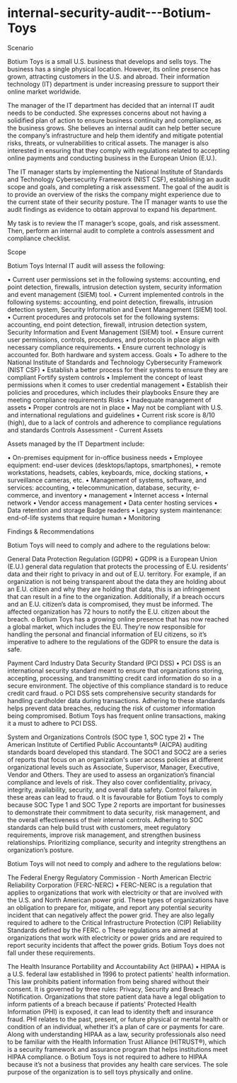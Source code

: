 # internal-security-audit---Botium-Toys
Scenario

Botium Toys is a small U.S. business that develops and sells toys. The business has a single physical location. However, its online presence has grown, attracting customers in the U.S. and abroad. Their information technology (IT) department is under increasing pressure to support their online market worldwide. 

The manager of the IT department has decided that an internal IT audit needs to be conducted. She expresses concerns about not having a solidified plan of action to ensure business continuity and compliance, as the business grows. She believes an internal audit can help better secure the company’s infrastructure and help them identify and mitigate potential risks, threats, or vulnerabilities to critical assets. The manager is also interested in ensuring that they comply with regulations related to accepting online payments and conducting business in the European Union (E.U.).   

The IT manager starts by implementing the National Institute of Standards and Technology Cybersecurity Framework (NIST CSF), establishing an audit scope and goals, and completing a risk assessment. The goal of the audit is to provide an overview of the risks the company might experience due to the current state of their security posture. The IT manager wants to use the audit findings as evidence to obtain approval to expand his department. 

My task is to review the IT manager’s scope, goals, and risk assessment. Then, perform an internal audit to complete a controls assessment and compliance checklist.

Scope

Botium Toys Internal IT audit will assess the following:

•	Current user permissions set in the following systems: accounting, end point detection, firewalls, intrusion detection system, security information and event management (SIEM) tool. 
•	Current implemented controls in the following systems: accounting, end point detection, firewalls, intrusion detection system, Security Information and Event Management (SIEM) tool. 
•	Current procedures and protocols set for the following systems: accounting, end point detection, firewall, intrusion detection system, Security Information and Event Management (SIEM) tool. 
•	Ensure current user permissions, controls, procedures, and protocols in place align with necessary compliance requirements. 
•	Ensure current technology is accounted for. Both hardware and system access.
Goals
•	To adhere to the National Institute of Standards and Technology Cybersecurity Framework (NIST CSF)
•	Establish a better process for their systems to ensure they are compliant Fortify system controls 
•	Implement the concept of least permissions when it comes to user credential management 
•	Establish their policies and procedures, which includes their playbooks Ensure they are meeting compliance requirements
Risks
•	Inadequate management of assets
•	Proper controls are not in place
•	May not be compliant with U.S. and international regulations and guidelines
•	Current risk score is 8/10 (high), due to a lack of controls and adherence to compliance regulations and standards
Controls Assessment - Current Assets

Assets managed by the IT Department include: 

•	On-premises equipment for in-office business needs 
•	Employee equipment: end-user devices (desktops/laptops, smartphones),
•	remote workstations, headsets, cables, keyboards, mice, docking stations,
•	surveillance cameras, etc.
•	Management of systems, software, and services: accounting,
•	telecommunication, database, security, e-commerce, and inventory
•	management 
•	Internet access 
•	Internal network 
•	Vendor access management 
•	Data center hosting services 
•	Data retention and storage Badge readers 
•	Legacy system maintenance: end-of-life systems that require human
•	Monitoring




Findings & Recommendations

Botium Toys will need to comply and adhere to the regulations below:

General Data Protection Regulation (GDPR)
•	GDPR is a European Union (E.U.) general data regulation that protects the processing of E.U. residents’ data and their right to privacy in and out of E.U. territory. For example, if an organization is not being transparent about the data they are holding about an E.U. citizen and why they are holding that data, this is an infringement that can result in a fine to the organization. Additionally, if a breach occurs and an E.U. citizen’s data is compromised, they must be informed. The affected organization has 72 hours to notify the E.U. citizen about the breach.
o	Botium Toys has a growing online presence that has now reached a global market, which includes the EU. They’re now responsible for handling the personal and financial information of EU citizens, so it’s imperative to adhere to the regulations of the GDPR to ensure the data is safe.

Payment Card Industry Data Security Standard (PCI DSS)
•	PCI DSS is an international security standard meant to ensure that organizations storing, accepting, processing, and transmitting credit card information do so in a secure environment. The objective of this compliance standard is to reduce credit card fraud. 
o	PCI DSS sets comprehensive security standards for handling cardholder data during transactions. Adhering to these standards helps prevent data breaches, reducing the risk of customer information being compromised. Botium Toys has frequent online transactions, making it a must to adhere to PCI DSS. 

System and Organizations Controls (SOC type 1, SOC type 2)
•	The American Institute of Certified Public Accountants® (AICPA) auditing standards board developed this standard. The SOC1 and SOC2 are a series of reports that focus on an organization's user access policies at different organizational levels such as Associate, Supervisor, Manager, Executive, Vendor and Others. They are used to assess an organization’s financial compliance and levels of risk. They also cover confidentiality, privacy, integrity, availability, security, and overall data safety. Control failures in these areas can lead to fraud.
o	It is favourable for Botium Toys to comply because SOC Type 1 and SOC Type 2 reports are important for businesses to demonstrate their commitment to data security, risk management, and the overall effectiveness of their internal controls. Adhering to SOC standards can help build trust with customers, meet regulatory requirements, improve risk management, and strengthen business relationships. Prioritizing compliance, security and integrity strengthens an organization’s posture.





Botium Toys will not need to comply and adhere to the regulations below:

The Federal Energy Regulatory Commission - North American Electric Reliability Corporation (FERC-NERC)
•	FERC-NERC is a regulation that applies to organizations that work with electricity or that are involved with the U.S. and North American power grid. These types of organizations have an obligation to prepare for, mitigate, and report any potential security incident that can negatively affect the power grid. They are also legally required to adhere to the Critical Infrastructure Protection (CIP) Reliability Standards defined by the FERC. 
o	These regulations are aimed at organizations that work with electricity or power grids and are required to report security incidents that affect the power grids. Botium Toys does not fall under these requirements.


The Health Insurance Portability and Accountability Act (HIPAA)
•	HIPAA is a U.S. federal law established in 1996 to protect patients' health information. This law prohibits patient information from being shared without their consent. It is governed by three rules: Privacy, Security and Breach Notification. Organizations that store patient data have a legal obligation to inform patients of a breach because if patients' Protected Health Information (PHI) is exposed, it can lead to identity theft and insurance fraud. PHI relates to the past, present, or future physical or mental health or condition of an individual, whether it’s a plan of care or payments for care. Along with understanding HIPAA as a law, security professionals also need to be familiar with the Health Information Trust Alliance (HITRUST®), which is a security framework and assurance program that helps institutions meet HIPAA compliance.
o	Botium Toys is not required to adhere to HIPAA because it’s not a business that provides any health care services. The sole purpose of the organization is to sell toys physically and online.

